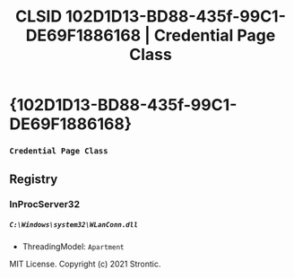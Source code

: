 ﻿---
title: "CLSID 102D1D13-BD88-435f-99C1-DE69F1886168 | Credential Page Class"
excerpt: What is COM-Object CLSID 102D1D13-BD88-435f-99C1-DE69F1886168?
---

# {102D1D13-BD88-435f-99C1-DE69F1886168}

### `Credential Page Class`

## Registry


### InProcServer32

##### `C:\Windows\system32\WLanConn.dll`
* ThreadingModel: `Apartment`

MIT License. Copyright (c) 2021 Strontic.



